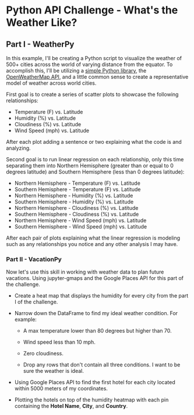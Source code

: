 # Python API Challenge - What's the Weather Like?

## Part I - WeatherPy

In this example, I'll be creating a Python script to visualize the weather of 500+ cities across the world of varying distance from the equator. To accomplish this, I'll be utilizing a [simple Python library](https://pypi.python.org/pypi/citipy), the [OpenWeatherMap API](https://openweathermap.org/api), and a little common sense to create a representative model of weather across world cities.

First goal is to create a series of scatter plots to showcase the following relationships:

* Temperature (F) vs. Latitude
* Humidity (%) vs. Latitude
* Cloudiness (%) vs. Latitude
* Wind Speed (mph) vs. Latitude

After each plot adding a sentence or two explaining what the code is and analyzing.

Second goal is to run linear regression on each relationship, only this time separating them into Northern Hemisphere (greater than or equal to 0 degrees latitude) and Southern Hemisphere (less than 0 degrees latitude):

* Northern Hemisphere - Temperature (F) vs. Latitude
* Southern Hemisphere - Temperature (F) vs. Latitude
* Northern Hemisphere - Humidity (%) vs. Latitude
* Southern Hemisphere - Humidity (%) vs. Latitude
* Northern Hemisphere - Cloudiness (%) vs. Latitude
* Southern Hemisphere - Cloudiness (%) vs. Latitude
* Northern Hemisphere - Wind Speed (mph) vs. Latitude
* Southern Hemisphere - Wind Speed (mph) vs. Latitude

After each pair of plots explaining what the linear regression is modeling such as any relationships you notice and any other analysis I may have.

### Part II - VacationPy

Now let's use this skill in working with weather data to plan future vacations. Using jupyter-gmaps and the Google Places API for this part of the challenge.

* Create a heat map that displays the humidity for every city from the part I of the challenge.

* Narrow down the DataFrame to find my ideal weather condition. For example:

  * A max temperature lower than 80 degrees but higher than 70.

  * Wind speed less than 10 mph.

  * Zero cloudiness.

  * Drop any rows that don't contain all three conditions. I want to be sure the weather is ideal.

* Using Google Places API to find the first hotel for each city located within 5000 meters of my coordinates.

* Plotting the hotels on top of the humidity heatmap with each pin containing the **Hotel Name**, **City**, and **Country**.







